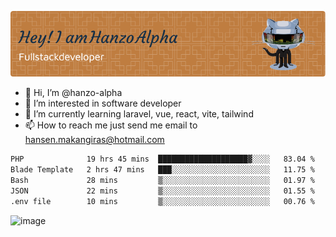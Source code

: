 ![Header](./github-header-image.png)

- 👋 Hi, I’m @hanzo-alpha
- 👀 I’m interested in software developer
- 🌱 I’m currently learning laravel, vue, react, vite, tailwind
- 📫 How to reach me just send me email to hansen.makangiras@hotmail.com 

<!---
hanzo-alpha/hanzo-alpha is a ✨ special ✨ repository because its `README.md` (this file) appears on your GitHub profile.
You can click the Preview link to take a look at your changes.
--->

<!--START_SECTION:waka-->

```txt
PHP              19 hrs 45 mins  ████████████████████▓░░░░   83.04 %
Blade Template   2 hrs 47 mins   ███░░░░░░░░░░░░░░░░░░░░░░   11.75 %
Bash             28 mins         ▒░░░░░░░░░░░░░░░░░░░░░░░░   01.97 %
JSON             22 mins         ▒░░░░░░░░░░░░░░░░░░░░░░░░   01.55 %
.env file        10 mins         ▒░░░░░░░░░░░░░░░░░░░░░░░░   00.76 %
```

<!--END_SECTION:waka-->

![image](https://github.com/hanzo-alpha/hanzo-alpha/assets/111342797/c4bd2977-6123-4017-8652-6e166259b484)

